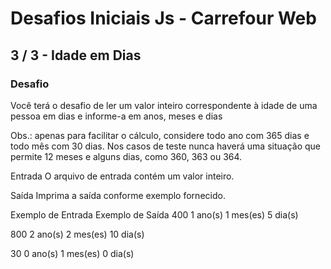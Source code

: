 # Desafios Iniciais Js - Carrefour Web
## 3 / 3 - Idade em Dias

### Desafio

Você terá o desafio de ler um valor inteiro correspondente à idade de uma pessoa em dias e informe-a em anos, meses e dias

Obs.: apenas para facilitar o cálculo, considere todo ano com 365 dias e todo mês com 30 dias. Nos casos de teste nunca haverá uma situação que permite 12 meses e alguns dias, como 360, 363 ou 364. 

Entrada
O arquivo de entrada contém um valor inteiro.

Saída
Imprima a saída conforme exemplo fornecido.

Exemplo de Entrada	Exemplo de Saída
400                        1 ano(s)
                           1 mes(es)
                           5 dia(s)

800                        2 ano(s)
                           2 mes(es)
                           10 dia(s)

30                         0 ano(s)
                           1 mes(es)
                           0 dia(s)

